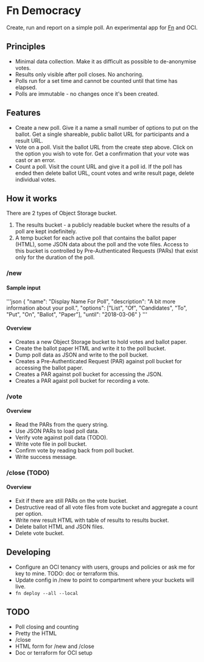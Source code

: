 # Fn Democracy
Create, run and report on a simple poll. An experimental app for [Fn](http://fnproject.io) and OCI.

## Principles
  * Minimal data collection. Make it as difficult as possible to de-anonymise votes.
  * Results only visible after poll closes. No anchoring.
  * Polls run for a set time and cannot be counted until that time has elapsed.
  * Polls are immutable - no changes once it's been created.

## Features
  * Create a new poll. Give it a name a small number of options to put on the ballot. Get a single shareable, public ballot URL for participants and a result URL.
  * Vote on a poll. Visit the ballot URL from the create step above. Click on the option you wish to vote for. Get a confirmation that your vote was cast or an error.
  * Count a poll. Visit the count URL and give it a poll id. If the poll has ended then delete ballot URL, count votes and write result page, delete individual votes.

## How it works
There are 2 types of Object Storage bucket.
  1. The results bucket - a publicly readable bucket where the results of a poll are kept indefinitely.
  2. A temp bucket for each active poll that contains the ballot paper (HTML), some JSON data about the poll and the vote files. Access to this bucket is controlled by Pre-Authenticated Requests (PARs) that exist only for the duration of the poll.

### /new
#### Sample input
'''json
{
  "name": "Display Name For Poll",
  "description": "A bit more information about your poll.",
  "options": ["List", "Of", "Candidates", "To", "Put", "On", "Ballot", "Paper"],
  "until": "2018-03-06"
}
'''
#### Overview
  * Creates a new Object Storage bucket to hold votes and ballot paper.
  * Create the ballot paper HTML and write it to the poll bucket.
  * Dump poll data as JSON and write to the poll bucket.
  * Creates a Pre-Authenticated Request (PAR) against poll bucket for accessing the ballot paper.
  * Creates a PAR against poll bucket for accessing the JSON.
  * Creates a PAR agaist poll bucket for recording a vote.

### /vote
#### Overview
  * Read the PARs from the query string.
  * Use JSON PARs to load poll data.
  * Verify vote against poll data (TODO).
  * Write vote file in poll bucket.
  * Confirm vote by reading back from poll bucket.
  * Write success message.

### /close (TODO)
#### Overview
  * Exit if there are still PARs on the vote bucket.
  * Destructive read of all vote files from vote bucket and aggregate a count per option.
  * Write new result HTML with table of results to results bucket.
  * Delete ballot HTML and JSON files.
  * Delete vote bucket.
  
## Developing
  * Configure an OCI tenancy with users, groups and policies or ask me for key to mine. TODO: doc or terraform this.
  * Update config in /new to point to compartment where your buckets will live.
  * `fn deploy --all --local`

## TODO
  * Poll closing and counting
  * Pretty the HTML
  * /close
  * HTML form for /new and /close
  * Doc or terraform for OCI setup
  
  
